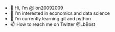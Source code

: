 - 👋 Hi, I’m @lion20092009
- 👀 I’m interested in economics and data science
- 🌱 I’m currently learning git and python
- 📫 How to reach me on Twitter @LbBost

<!---
lion20092009/lion20092009 is a ✨ special ✨ repository because its `README.md` (this file) appears on your GitHub profile.
You can click the Preview link to take a look at your changes.
--->
